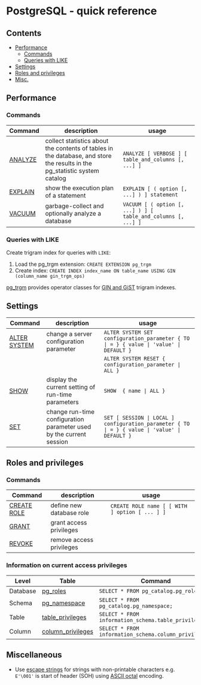 # PostgreSQL - quick reference

## Contents
- [Performance](#performance)
    - [Commands](#commands)
    - [Queries with LIKE](#queries-with-like)
- [Settings](#settings)
- [Roles and privileges](#roles-and-privileges)
- [Misc.](#miscellaneous)

## Performance

### Commands
| Command | description | usage |
| ------------| ----------- | --------- |
|[ANALYZE](https://www.postgresql.org/docs/current/sql-analyze.html)|collect statistics about the contents of tables in the database, and store the results in the pg_statistic system catalog|`ANALYZE [ VERBOSE ] [ table_and_columns [, ...] ]`|
|[EXPLAIN](https://www.postgresql.org/docs/current/sql-explain.html)|show the execution plan of a statement|`EXPLAIN [ ( option [, ...] ) ] statement`|
|[VACUUM](https://www.postgresql.org/docs/current/sql-vacuum.html)|garbage-collect and optionally analyze a database|`VACUUM [ ( option [, ...] ) ] [ table_and_columns [, ...] ]`|

### Queries with LIKE
Create trigram index for queries with `LIKE`:
1. Load the pg_trgm extension: `CREATE EXTENSION pg_trgm`
1. Create index: `CREATE INDEX index_name ON table_name USING GIN (column_name gin_trgm_ops)`

[pg_trgm](https://www.postgresql.org/docs/current/pgtrgm.html) provides operator classes for [GIN and GiST](https://www.postgresql.org/docs/current/textsearch-indexes.html) trigram indexes.

## Settings
| Command | description | usage |
| ------------| ----------- | --------- |
|[ALTER SYSTEM](https://www.postgresql.org/docs/current/sql-altersystem.html)|change a server configuration parameter|`ALTER SYSTEM SET configuration_parameter { TO \| = } { value \| 'value' \| DEFAULT }`|
|||`ALTER SYSTEM RESET { configuration_parameter \| ALL } `|
|[SHOW](https://www.postgresql.org/docs/current/sql-show.html)|display the current setting of run-time parameters|`SHOW  { name \| ALL }`|
|[SET](https://www.postgresql.org/docs/current/sql-set.html)|change run-time configuration parameter used by the current session|`SET [ SESSION \| LOCAL ] configuration_parameter { TO \| = } { value \| 'value' \| DEFAULT }`|

## Roles and privileges

### Commands
| Command | description | usage |
| ------------| ----------- | --------- |
|[CREATE ROLE](https://www.postgresql.org/docs/current/sql-createrole.html)|define new database role|`CREATE ROLE name [ [ WITH ] option [ ... ] ]`|
|[GRANT](https://www.postgresql.org/docs/current/sql-grant.html)|grant access privileges||
|[REVOKE](https://www.postgresql.org/docs/current/sql-revoke.html)|remove access privileges||


### Information on current access privileges
| Level | Table | Command |
| ----- | ----- | ------- |
|Database|[pg_roles](https://www.postgresql.org/docs/current/view-pg-roles.html)|`SELECT * FROM pg_catalog.pg_roles;`|
|Schema|[pg_namespace](https://www.postgresql.org/docs/current/catalog-pg-namespace.html)|`SELECT * FROM pg_catalog.pg_namespace;`|
|Table|[table_privileges](https://www.postgresql.org/docs/current/infoschema-table-privileges.html)|`SELECT * FROM information_schema.table_privileges;`|
|Column|[column_privileges](https://www.postgresql.org/docs/current/infoschema-column-privileges.html)|`SELECT * FROM information_schema.column_privileges;`|

## Miscellaneous
* Use [escape strings](https://www.postgresql.org/docs/current/sql-syntax-lexical.html#SQL-SYNTAX-CONSTANTS) for strings with non-printable characters e.g. `E'\001'` is start of header (SOH) using [ASCII octal](https://web.cs.dal.ca/~zyu/ascii.html) encoding.